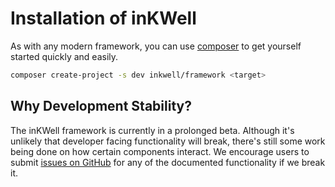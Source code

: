# Installation of inKWell

As with any modern framework, you can use [composer](https://getcomposer.org) to get yourself
started quickly and easily.

```bash
composer create-project -s dev inkwell/framework <target>
```

## Why Development Stability?

The inKWell framework is currently in a prolonged beta.  Although it's unlikely that developer
facing functionality will break, there's still some work being done on how certain components
interact.  We encourage users to submit [issues on GitHub](https://github.com/dotink/inkwell-framework/issues)
for any of the documented functionality if we break it.
